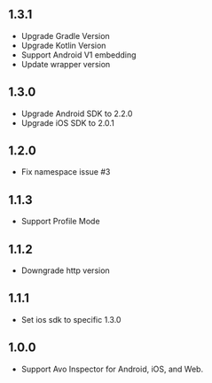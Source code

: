 ## 1.3.1
* Upgrade Gradle Version
* Upgrade Kotlin Version
* Support Android V1 embedding
* Update wrapper version

## 1.3.0
* Upgrade Android SDK to 2.2.0
* Upgrade iOS SDK to 2.0.1

## 1.2.0
* Fix namespace issue #3

## 1.1.3
* Support Profile Mode

## 1.1.2
* Downgrade http version

## 1.1.1
* Set ios sdk to specific 1.3.0

## 1.0.0
* Support Avo Inspector for Android, iOS, and Web.

